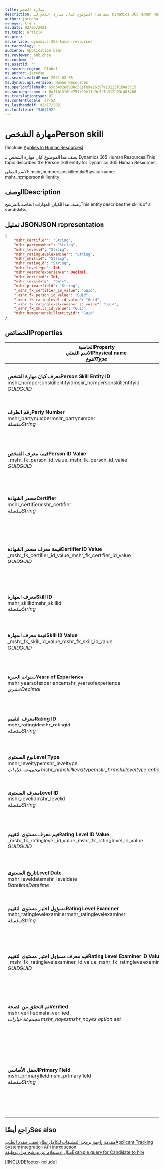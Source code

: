 ```yaml
---
title: مهارة الشخص
description: يصف هذا الموضوع كيان مهارة الشخص لـ Dynamics 365 Human Resources.
author: jaredha
manager: tfehr
ms.date: 02/05/2021
ms.topic: article
ms.prod: ''
ms.service: dynamics-365-human-resources
ms.technology: ''
audience: Application User
ms.reviewer: anbichse
ms.custom: ''
ms.assetid: ''
ms.search.region: Global
ms.author: jaredha
ms.search.validFrom: 2021-02-05
ms.dyn365.ops.version: Human Resources
ms.openlocfilehash: 65d5492ed988c51efe9e1629fa13225f1b4a3c15
ms.sourcegitcommit: 6affb3316be757c99e1fe9c7c7b312b93c483408
ms.translationtype: HT
ms.contentlocale: ar-SA
ms.lasthandoff: 02/17/2021
ms.locfileid: "5464192"
---
```

# <a name="person-skill"></a><span data-ttu-id="af8c6-103">مهارة الشخص</span><span class="sxs-lookup"><span data-stu-id="af8c6-103">Person skill</span></span>

[!include [Applies to Human Resources](../includes/applies-to-hr.md)]

<span data-ttu-id="af8c6-104">يصف هذا الموضوع كيان مهارة الشخص لـ Dynamics 365 Human Resources.</span><span class="sxs-lookup"><span data-stu-id="af8c6-104">This topic describes the Person skill entity for Dynamics 365 Human Resources.</span></span>

<span data-ttu-id="af8c6-105">الاسم الفعلي: mshr_hcmpersonskillentity</span><span class="sxs-lookup"><span data-stu-id="af8c6-105">Physical name: mshr_hcmpersonskillentity</span></span>

## <a name="description"></a><span data-ttu-id="af8c6-106">الوصف</span><span class="sxs-lookup"><span data-stu-id="af8c6-106">Description</span></span>

<span data-ttu-id="af8c6-107">يصف هذا الكيان المهارات الخاصة بالمرشح.</span><span class="sxs-lookup"><span data-stu-id="af8c6-107">This entity describes the skills of a candidate.</span></span>

## <a name="json-representation"></a><span data-ttu-id="af8c6-108">تمثيل JSON</span><span class="sxs-lookup"><span data-stu-id="af8c6-108">JSON representation</span></span>

```json
{
    "mshr_certifier": "String",
    "mshr_partynumber": "String",
    "mshr_levelid": "String",
    "mshr_ratinglevelexaminer": "String",
    "mshr_skillid": "String",
    "mshr_ratingid": "String",
    "mshr_leveltype": Int,
    "mshr_yearsofexperience": Decimal,
    "mshr_verified": Int,
    "mshr_leveldate": "Date",
    "mshr_primaryfield": "String",
    "_mshr_fk_certifier_id_value": "Guid",
    "_mshr_fk_person_id_value": "Guid",
    "_mshr_fk_ratinglevel_id_value": "Guid",
    "_mshr_fk_ratinglevelexaminer_id_value": "Guid",
    "_mshr_fk_skill_id_value": "Guid",
    "mshr_hcmpersonskillentityid": "Guid"
}
```

## <a name="properties"></a><span data-ttu-id="af8c6-109">الخصائص</span><span class="sxs-lookup"><span data-stu-id="af8c6-109">Properties</span></span>

| <span data-ttu-id="af8c6-110">الخاصية</span><span class="sxs-lookup"><span data-stu-id="af8c6-110">Property</span></span><br><span data-ttu-id="af8c6-111">**الاسم الفعلي**</span><span class="sxs-lookup"><span data-stu-id="af8c6-111">**Physical name**</span></span><br><span data-ttu-id="af8c6-112">**_النوع_**</span><span class="sxs-lookup"><span data-stu-id="af8c6-112">**_Type_**</span></span> | <span data-ttu-id="af8c6-113">استخدام</span><span class="sxs-lookup"><span data-stu-id="af8c6-113">Use</span></span> | <span data-ttu-id="af8c6-114">الوصف</span><span class="sxs-lookup"><span data-stu-id="af8c6-114">Description</span></span> |
| --- | --- | --- |
| <span data-ttu-id="af8c6-115">**معرف كيان مهارة الشخص**</span><span class="sxs-lookup"><span data-stu-id="af8c6-115">**Person Skill Entity ID**</span></span><br><span data-ttu-id="af8c6-116">mshr_hcmpersonskillentityid</span><span class="sxs-lookup"><span data-stu-id="af8c6-116">mshr_hcmpersonskillentityid</span></span><br><span data-ttu-id="af8c6-117">*GUID*</span><span class="sxs-lookup"><span data-stu-id="af8c6-117">*GUID*</span></span> | <span data-ttu-id="af8c6-118">للقراءة فقط</span><span class="sxs-lookup"><span data-stu-id="af8c6-118">Read-only</span></span><br><span data-ttu-id="af8c6-119">مطلوب</span><span class="sxs-lookup"><span data-stu-id="af8c6-119">Required</span></span> | <span data-ttu-id="af8c6-120">معرف فريد منشأ بواسطة النظام لسجل الكيان.</span><span class="sxs-lookup"><span data-stu-id="af8c6-120">System-generated unique identifier for the entity record.</span></span> |
| <span data-ttu-id="af8c6-121">**رقم الطرف**</span><span class="sxs-lookup"><span data-stu-id="af8c6-121">**Party Number**</span></span><br><span data-ttu-id="af8c6-122">mshr_partynumber</span><span class="sxs-lookup"><span data-stu-id="af8c6-122">mshr_partynumber</span></span><br><span data-ttu-id="af8c6-123">*سلسلة*</span><span class="sxs-lookup"><span data-stu-id="af8c6-123">*String*</span></span> | <span data-ttu-id="af8c6-124">قراءة/كتابة</span><span class="sxs-lookup"><span data-stu-id="af8c6-124">Read/write</span></span><br><span data-ttu-id="af8c6-125">مطلوب</span><span class="sxs-lookup"><span data-stu-id="af8c6-125">Required</span></span> |   <span data-ttu-id="af8c6-126">معرف سجل الطرف المرتبط (الشخص).</span><span class="sxs-lookup"><span data-stu-id="af8c6-126">The ID of the associated party (person) record.</span></span> |
| <span data-ttu-id="af8c6-127">**قيمة معرف الشخص**</span><span class="sxs-lookup"><span data-stu-id="af8c6-127">**Person ID Value**</span></span><br><span data-ttu-id="af8c6-128">_mshr_fk_person_id_value</span><span class="sxs-lookup"><span data-stu-id="af8c6-128">_mshr_fk_person_id_value</span></span><br><span data-ttu-id="af8c6-129">*GUID*</span><span class="sxs-lookup"><span data-stu-id="af8c6-129">*GUID*</span></span> | <span data-ttu-id="af8c6-130">للقراءة فقط</span><span class="sxs-lookup"><span data-stu-id="af8c6-130">Read-only</span></span><br><span data-ttu-id="af8c6-131">مطلوب</span><span class="sxs-lookup"><span data-stu-id="af8c6-131">Required</span></span><br><span data-ttu-id="af8c6-132">المفتاح الخارجي: mshr_dirpersonentityid لـ mshr_dirpersonentity</span><span class="sxs-lookup"><span data-stu-id="af8c6-132">Foreign key: mshr_dirpersonentityid of mshr_dirpersonentity</span></span> | <span data-ttu-id="af8c6-133">المعرف الفريد المنشأ بواسطة النظام لسجل كيان الطرف (الشخص).</span><span class="sxs-lookup"><span data-stu-id="af8c6-133">The system-generated identifier of the party (person) entity record.</span></span> |
| <span data-ttu-id="af8c6-134">**مصدر الشهادة**</span><span class="sxs-lookup"><span data-stu-id="af8c6-134">**Certifier**</span></span><br><span data-ttu-id="af8c6-135">mshr_certifier</span><span class="sxs-lookup"><span data-stu-id="af8c6-135">mshr_certifier</span></span><br><span data-ttu-id="af8c6-136">*سلسلة*</span><span class="sxs-lookup"><span data-stu-id="af8c6-136">*String*</span></span> | <span data-ttu-id="af8c6-137">قراءة/كتابة</span><span class="sxs-lookup"><span data-stu-id="af8c6-137">Read/write</span></span><br><span data-ttu-id="af8c6-138">اختياري</span><span class="sxs-lookup"><span data-stu-id="af8c6-138">Optional</span></span> | <span data-ttu-id="af8c6-139">رقم الموظف للعامل الذي قام باعتماد هذه المهارة.</span><span class="sxs-lookup"><span data-stu-id="af8c6-139">The personnel number of the worker who certified this skill.</span></span> |
| <span data-ttu-id="af8c6-140">**قيمة معرف مصدر الشهادة**</span><span class="sxs-lookup"><span data-stu-id="af8c6-140">**Certifier ID Value**</span></span><br><span data-ttu-id="af8c6-141">_mshr_fk_certifier_id_value</span><span class="sxs-lookup"><span data-stu-id="af8c6-141">_mshr_fk_certifier_id_value</span></span><br><span data-ttu-id="af8c6-142">*GUID*</span><span class="sxs-lookup"><span data-stu-id="af8c6-142">*GUID*</span></span> | <span data-ttu-id="af8c6-143">للقراءة فقط</span><span class="sxs-lookup"><span data-stu-id="af8c6-143">Read-only</span></span><br><span data-ttu-id="af8c6-144">اختياري</span><span class="sxs-lookup"><span data-stu-id="af8c6-144">Optional</span></span><br><span data-ttu-id="af8c6-145">المفتاح الخارجي mshr_hcmworkerentityid لـ mshr_hcmworkerentity</span><span class="sxs-lookup"><span data-stu-id="af8c6-145">Foreign key: mshr_hcmworkerentityid of mshr_hcmworkerentity</span></span> | <span data-ttu-id="af8c6-146">المعرف الفريد الذي تم إنشاؤه بواسطة النظام لسجل العامل للعامل الذي قام باعتماد المهارة.</span><span class="sxs-lookup"><span data-stu-id="af8c6-146">System-generated unique identifier of the worker record for the worker who certified the skill.</span></span> |
| <span data-ttu-id="af8c6-147">**معرف المهارة**</span><span class="sxs-lookup"><span data-stu-id="af8c6-147">**Skill ID**</span></span><br><span data-ttu-id="af8c6-148">mshr_skillid</span><span class="sxs-lookup"><span data-stu-id="af8c6-148">mshr_skillid</span></span><br><span data-ttu-id="af8c6-149">*سلسلة*</span><span class="sxs-lookup"><span data-stu-id="af8c6-149">*String*</span></span> | <span data-ttu-id="af8c6-150">قراءة/كتابة</span><span class="sxs-lookup"><span data-stu-id="af8c6-150">Read/write</span></span><br><span data-ttu-id="af8c6-151">مطلوب</span><span class="sxs-lookup"><span data-stu-id="af8c6-151">Required</span></span> | <span data-ttu-id="af8c6-152">معرف المهارة المحددة في الموارد البشرية.</span><span class="sxs-lookup"><span data-stu-id="af8c6-152">The identifier of the skill defined in Human Resources.</span></span> |
| <span data-ttu-id="af8c6-153">**قيمة معرف المهارة**</span><span class="sxs-lookup"><span data-stu-id="af8c6-153">**Skill ID Value**</span></span><br><span data-ttu-id="af8c6-154">_mshr_fk_skill_id_value</span><span class="sxs-lookup"><span data-stu-id="af8c6-154">_mshr_fk_skill_id_value</span></span><br><span data-ttu-id="af8c6-155">*GUID*</span><span class="sxs-lookup"><span data-stu-id="af8c6-155">*GUID*</span></span> | <span data-ttu-id="af8c6-156">للقراءة فقط</span><span class="sxs-lookup"><span data-stu-id="af8c6-156">Read-only</span></span><br><span data-ttu-id="af8c6-157">مطلوب</span><span class="sxs-lookup"><span data-stu-id="af8c6-157">Required</span></span><br><span data-ttu-id="af8c6-158">المفتاح الخارجي: mshr_hcmskillentityid of mshr_hcmskillentity</span><span class="sxs-lookup"><span data-stu-id="af8c6-158">Foreign key: mshr_hcmskillentityid of mshr_hcmskillentity</span></span> | <span data-ttu-id="af8c6-159">المعرف الذي تم إنشاؤه بواسطة النظام للمهارة المحددة.</span><span class="sxs-lookup"><span data-stu-id="af8c6-159">The system-generated identifier of the selected skill.</span></span> |
| <span data-ttu-id="af8c6-160">**سنوات الخبرة**</span><span class="sxs-lookup"><span data-stu-id="af8c6-160">**Years of Experience**</span></span><br><span data-ttu-id="af8c6-161">mshr_yearsofexperience</span><span class="sxs-lookup"><span data-stu-id="af8c6-161">mshr_yearsofexperience</span></span><br><span data-ttu-id="af8c6-162">*عشري*</span><span class="sxs-lookup"><span data-stu-id="af8c6-162">*Decimal*</span></span> | <span data-ttu-id="af8c6-163">قراءة/كتابة</span><span class="sxs-lookup"><span data-stu-id="af8c6-163">Read/write</span></span><br><span data-ttu-id="af8c6-164">اختياري</span><span class="sxs-lookup"><span data-stu-id="af8c6-164">Optional</span></span> | <span data-ttu-id="af8c6-165">سنوات الخبرة التي يتمتع بها المرشح في هذه المهارة.</span><span class="sxs-lookup"><span data-stu-id="af8c6-165">The years of experience the candidate has in this skill.</span></span> |
| <span data-ttu-id="af8c6-166">**معرف التقييم**</span><span class="sxs-lookup"><span data-stu-id="af8c6-166">**Rating ID**</span></span><br><span data-ttu-id="af8c6-167">mshr_ratingid</span><span class="sxs-lookup"><span data-stu-id="af8c6-167">mshr_ratingid</span></span><br><span data-ttu-id="af8c6-168">*سلسلة*</span><span class="sxs-lookup"><span data-stu-id="af8c6-168">*String*</span></span> | <span data-ttu-id="af8c6-169">قراءة/كتابة</span><span class="sxs-lookup"><span data-stu-id="af8c6-169">Read/write</span></span><br><span data-ttu-id="af8c6-170">مطلوب</span><span class="sxs-lookup"><span data-stu-id="af8c6-170">Required</span></span> | <span data-ttu-id="af8c6-171">نوع مقياس التقييم.</span><span class="sxs-lookup"><span data-stu-id="af8c6-171">The rating scale type.</span></span> <span data-ttu-id="af8c6-172">بالنسبة لهذا الكيان، تكون القيمة **مهارات**.</span><span class="sxs-lookup"><span data-stu-id="af8c6-172">For this entity, the value is **Skills**.</span></span> |
| <span data-ttu-id="af8c6-173">**نوع المستوى**</span><span class="sxs-lookup"><span data-stu-id="af8c6-173">**Level Type**</span></span><br><span data-ttu-id="af8c6-174">mshr_leveltype</span><span class="sxs-lookup"><span data-stu-id="af8c6-174">mshr_leveltype</span></span><br><span data-ttu-id="af8c6-175">*مجموعة خيارات mshr_hrmskillleveltype*</span><span class="sxs-lookup"><span data-stu-id="af8c6-175">*mshr_hrmskillleveltype option set*</span></span> | <span data-ttu-id="af8c6-176">قراءة/كتابة</span><span class="sxs-lookup"><span data-stu-id="af8c6-176">Read/write</span></span><br><span data-ttu-id="af8c6-177">مطلوب</span><span class="sxs-lookup"><span data-stu-id="af8c6-177">Required</span></span> | <span data-ttu-id="af8c6-178">تصنيف نوع للمستوى المعين للمهارة.</span><span class="sxs-lookup"><span data-stu-id="af8c6-178">A type categorization for the level assigned to the skill.</span></span> |
| <span data-ttu-id="af8c6-179">**معرف المستوى**</span><span class="sxs-lookup"><span data-stu-id="af8c6-179">**Level ID**</span></span><br><span data-ttu-id="af8c6-180">mshr_levelid</span><span class="sxs-lookup"><span data-stu-id="af8c6-180">mshr_levelid</span></span><br><span data-ttu-id="af8c6-181">*سلسلة*</span><span class="sxs-lookup"><span data-stu-id="af8c6-181">*String*</span></span> | <span data-ttu-id="af8c6-182">قراءة/كتابة</span><span class="sxs-lookup"><span data-stu-id="af8c6-182">Read/write</span></span><br><span data-ttu-id="af8c6-183">مطلوب</span><span class="sxs-lookup"><span data-stu-id="af8c6-183">Required</span></span> | <span data-ttu-id="af8c6-184">معرف مستوى التقييم الخاص بالمرشح لهذه المهارة.</span><span class="sxs-lookup"><span data-stu-id="af8c6-184">The ID of the Rating Level the candidate has for this skill.</span></span> |
| <span data-ttu-id="af8c6-185">**قيم معرف مستوى التقييم**</span><span class="sxs-lookup"><span data-stu-id="af8c6-185">**Rating Level ID Value**</span></span><br><span data-ttu-id="af8c6-186">_mshr_fk_ratinglevel_id_value</span><span class="sxs-lookup"><span data-stu-id="af8c6-186">_mshr_fk_ratinglevel_id_value</span></span><br><span data-ttu-id="af8c6-187">*GUID*</span><span class="sxs-lookup"><span data-stu-id="af8c6-187">*GUID*</span></span> | <span data-ttu-id="af8c6-188">للقراءة فقط</span><span class="sxs-lookup"><span data-stu-id="af8c6-188">Read-only</span></span><br><span data-ttu-id="af8c6-189">مطلوب</span><span class="sxs-lookup"><span data-stu-id="af8c6-189">Required</span></span><br><span data-ttu-id="af8c6-190">المفتاح الخارجي: mshr_hcmratinglevelentityid لـ mshr_hcmratinglevelentity</span><span class="sxs-lookup"><span data-stu-id="af8c6-190">Foreign key: mshr_hcmratinglevelentityid of mshr_hcmratinglevelentity</span></span> | <span data-ttu-id="af8c6-191">المعرف الذي تم إنشاؤه بواسطة النظام لمستوى التقييم.</span><span class="sxs-lookup"><span data-stu-id="af8c6-191">The system-generated identifier of the rating level.</span></span> |
| <span data-ttu-id="af8c6-192">**تاريخ المستوى**</span><span class="sxs-lookup"><span data-stu-id="af8c6-192">**Level Date**</span></span><br><span data-ttu-id="af8c6-193">mshr_leveldate</span><span class="sxs-lookup"><span data-stu-id="af8c6-193">mshr_leveldate</span></span><br><span data-ttu-id="af8c6-194">*Datetime*</span><span class="sxs-lookup"><span data-stu-id="af8c6-194">*Datetime*</span></span> | <span data-ttu-id="af8c6-195">قراءة/كتابة</span><span class="sxs-lookup"><span data-stu-id="af8c6-195">Read/write</span></span><br><span data-ttu-id="af8c6-196">مطلوب</span><span class="sxs-lookup"><span data-stu-id="af8c6-196">Required</span></span> | <span data-ttu-id="af8c6-197">التاريخ الذي تم فيه تصنيف المرشح في المهارة.</span><span class="sxs-lookup"><span data-stu-id="af8c6-197">The date at which the candidate was rated in the skill.</span></span> |
| <span data-ttu-id="af8c6-198">**مسؤول اختبار مستوى التقييم**</span><span class="sxs-lookup"><span data-stu-id="af8c6-198">**Rating Level Examiner**</span></span><br><span data-ttu-id="af8c6-199">mshr_ratinglevelexaminer</span><span class="sxs-lookup"><span data-stu-id="af8c6-199">mshr_ratinglevelexaminer</span></span><br><span data-ttu-id="af8c6-200">*سلسلة*</span><span class="sxs-lookup"><span data-stu-id="af8c6-200">*String*</span></span> | <span data-ttu-id="af8c6-201">قراءة/كتابة</span><span class="sxs-lookup"><span data-stu-id="af8c6-201">Read/write</span></span><br><span data-ttu-id="af8c6-202">اختياري</span><span class="sxs-lookup"><span data-stu-id="af8c6-202">Optional</span></span> | <span data-ttu-id="af8c6-203">رقم الموظف للعامل الذي قام بتقييم المرشح.</span><span class="sxs-lookup"><span data-stu-id="af8c6-203">The personnel number of the worker who rated the candidate.</span></span> |
| <span data-ttu-id="af8c6-204">**قيم معرف مسؤول اختبار مستوى التقييم**</span><span class="sxs-lookup"><span data-stu-id="af8c6-204">**Rating Level Examiner ID Value**</span></span><br><span data-ttu-id="af8c6-205">_mshr_fk_ratinglevelexaminer_id_value</span><span class="sxs-lookup"><span data-stu-id="af8c6-205">_mshr_fk_ratinglevelexaminer_id_value</span></span><br><span data-ttu-id="af8c6-206">*GUID*</span><span class="sxs-lookup"><span data-stu-id="af8c6-206">*GUID*</span></span> | <span data-ttu-id="af8c6-207">للقراءة فقط</span><span class="sxs-lookup"><span data-stu-id="af8c6-207">Read-only</span></span><br><span data-ttu-id="af8c6-208">اختياري</span><span class="sxs-lookup"><span data-stu-id="af8c6-208">Optional</span></span><br><span data-ttu-id="af8c6-209">المفتاح الخارجي mshr_hcmworkerentityid لـ mshr_hcmworkerentity</span><span class="sxs-lookup"><span data-stu-id="af8c6-209">Foreign key: mshr_hcmworkerentityid of mshr_hcmworkerentity</span></span> | <span data-ttu-id="af8c6-210">المعرف المنشأ بواسطة النظام للعامل الذي قام باختبار مستوى مهارة المرشح.</span><span class="sxs-lookup"><span data-stu-id="af8c6-210">The system-generated identifier of the worker who examined the candidate’s skill level.</span></span> |
| <span data-ttu-id="af8c6-211">**تم التحقق من الصحة**</span><span class="sxs-lookup"><span data-stu-id="af8c6-211">**Verified**</span></span><br><span data-ttu-id="af8c6-212">mshr_verified</span><span class="sxs-lookup"><span data-stu-id="af8c6-212">mshr_verified</span></span><br><span data-ttu-id="af8c6-213">*مجموعة خيارات mshr_noyes*</span><span class="sxs-lookup"><span data-stu-id="af8c6-213">*mshr_noyes option set*</span></span> | <span data-ttu-id="af8c6-214">قراءة/كتابة</span><span class="sxs-lookup"><span data-stu-id="af8c6-214">Read/write</span></span><br><span data-ttu-id="af8c6-215">مطلوب</span><span class="sxs-lookup"><span data-stu-id="af8c6-215">Required</span></span> | <span data-ttu-id="af8c6-216">يشير إلى إذا تم التحقق من مستوى المهارة الذي تم تقييمه أم لا.</span><span class="sxs-lookup"><span data-stu-id="af8c6-216">Indicates whether the assessed skill level has been verified.</span></span> |
| <span data-ttu-id="af8c6-217">**الحقل الأساسي**</span><span class="sxs-lookup"><span data-stu-id="af8c6-217">**Primary Field**</span></span><br><span data-ttu-id="af8c6-218">mshr_primaryfield</span><span class="sxs-lookup"><span data-stu-id="af8c6-218">mshr_primaryfield</span></span><br><span data-ttu-id="af8c6-219">*سلسلة*</span><span class="sxs-lookup"><span data-stu-id="af8c6-219">*String*</span></span> | <span data-ttu-id="af8c6-220">للقراءة فقط</span><span class="sxs-lookup"><span data-stu-id="af8c6-220">Read-only</span></span><br><span data-ttu-id="af8c6-221">مطلوب</span><span class="sxs-lookup"><span data-stu-id="af8c6-221">Required</span></span> | <span data-ttu-id="af8c6-222">حقل المطلوب استخدامه كمعرف لسجل الكيان.</span><span class="sxs-lookup"><span data-stu-id="af8c6-222">Field to be used as an identifier of the entity record.</span></span> <span data-ttu-id="af8c6-223">مجموعة رقم الطرف ونوع المستوى ومعرف المهارة وتاريخ المستوى.</span><span class="sxs-lookup"><span data-stu-id="af8c6-223">Combination of party number, level type, skill ID, and level date.</span></span> |

## <a name="see-also"></a><span data-ttu-id="af8c6-224">راجع أيضًا</span><span class="sxs-lookup"><span data-stu-id="af8c6-224">See also</span></span>

[<span data-ttu-id="af8c6-225">مقدمة واجهة برمجة التطبيقات لتكامل نظام تعقب مقدم الطلب</span><span class="sxs-lookup"><span data-stu-id="af8c6-225">Applicant Tracking System integration API introduction</span></span>](hr-admin-integration-ats-api-introduction.md)<br>
[<span data-ttu-id="af8c6-226">مثال الاستعلام عن مرشح مراد توظيفه</span><span class="sxs-lookup"><span data-stu-id="af8c6-226">Example query for Candidate to hire</span></span>](hr-admin-integration-ats-api-candidate-to-hire-example-query.md)



[!INCLUDE[footer-include](../includes/footer-banner.md)]